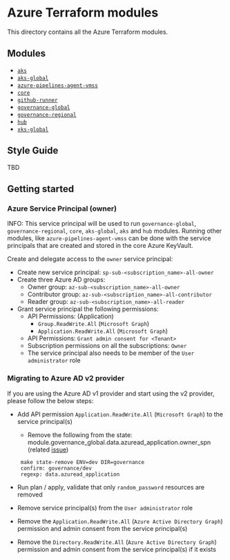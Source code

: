 # Azure Terraform modules

This directory contains all the Azure Terraform modules.

## Modules

- [`aks`](aks/README.md)
- [`aks-global`](aks-global/README.md)
- [`azure-pipelines-agent-vmss`](azure-pipelines-agent-vmss/README.md)
- [`core`](core/README.md)
- [`github-runner`](github-runner/README.md)
- [`governance-global`](governance-global/README.md)
- [`governance-regional`](governance-regional/README.md)
- [`hub`](hub/README.md)
- [`xks-global`](xks-global/README.md)

## Style Guide

TBD

## Getting started

### Azure Service Principal (owner)

INFO: This service principal will be used to run `governance-global`, `governance-regional`, `core`, `aks-global`, `aks` and `hub` modules. Running other modules, like `azure-pipelines-agent-vmss` can be done with the service principals that are created and stored in the core Azure KeyVault.

Create and delegate access to the `owner` service principal:

- Create new service principal: `sp-sub-<subscription_name>-all-owner`
- Create three Azure AD groups:
  - Owner group: `az-sub-<subscription_name>-all-owner`
  - Contributor group: `az-sub-<subscription_name>-all-contributor`
  - Reader group: `az-sub-<subscription_name>-all-reader`
- Grant service principal the following permissions:
  - API Permissions: (Application)
    - `Group.ReadWrite.All` (`Microsoft Graph`)
    - `Application.ReadWrite.All` (`Microsoft Graph`)
  - API Permissions: `Grant admin consent for <Tenant>`
  - Subscription permissions on all the subscriptions: `Owner`
  - The service principal also needs to be member of the `User administrator` role
 
### Migrating to Azure AD v2 provider

If you are using the Azure AD v1 provider and start using the v2 provider, please follow the below steps:
 
- Add API permission `Application.ReadWrite.All` (`Microsoft Graph`) to the service principal(s)
  - Remove the following from the state: module.governance_global.data.azuread_application.owner_spn (related [issue](https://github.com/hashicorp/terraform-provider-azuread/issues/541))
  ```shell
   make state-remove ENV=dev DIR=governance
   confirm: governance/dev
   regexp: data.azuread_application
   ```

- Run plan / apply, validate that only `random_password` resources are removed
- Remove service principal(s) from the `User administrator` role
- Remove the `Application.ReadWrite.All` (`Azure Active Directory Graph`) permission and admin consent from the service principal(s) 
- Remove the `Directory.ReadWrite.All` (`Azure Active Directory Graph`) permission and admin consent from the service principal(s) if it exists 
